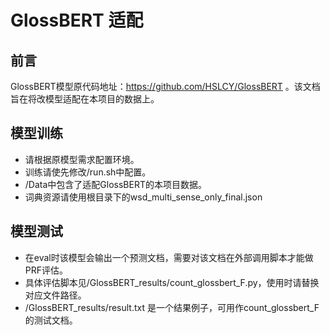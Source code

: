# GlossBERT 适配

## 前言

GlossBERT模型原代码地址：https://github.com/HSLCY/GlossBERT 。该文档旨在将改模型适配在本项目的数据上。

## 模型训练

*  请根据原模型需求配置环境。
*  训练请使先修改/run.sh中配置。
*  /Data中包含了适配GlossBERT的本项目数据。
*  词典资源请使用根目录下的wsd_multi_sense_only_final.json


## 模型测试

*  在eval时该模型会输出一个预测文档，需要对该文档在外部调用脚本才能做PRF评估。
*  具体评估脚本见/GlossBERT_results/count_glossbert_F.py，使用时请替换对应文件路径。
*  /GlossBERT_results/result.txt 是一个结果例子，可用作count_glossbert_F的测试文档。
